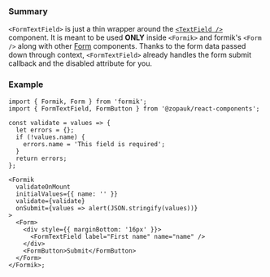 ### Summary

`<FormTextField>` is just a thin wrapper around the [`<TextField />`](#/Components/Molecules/TextField) component.
It is meant to be used **ONLY** inside `<Formik>` and formik's `<Form />` along with other [Form](#/Organisms/Form) components.
Thanks to the form data passed down through context, `<FormTextField>` already handles the form submit callback and the disabled attribute for you.

### Example

```tsx
import { Formik, Form } from 'formik';
import { FormTextField, FormButton } from '@zopauk/react-components';

const validate = values => {
  let errors = {};
  if (!values.name) {
    errors.name = 'This field is required';
  }
  return errors;
};

<Formik
  validateOnMount
  initialValues={{ name: '' }}
  validate={validate}
  onSubmit={values => alert(JSON.stringify(values))}
>
  <Form>
    <div style={{ marginBottom: '16px' }}>
      <FormTextField label="First name" name="name" />
    </div>
    <FormButton>Submit</FormButton>
  </Form>
</Formik>;
```
